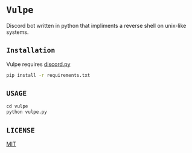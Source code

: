 # `Vulpe`
Discord bot written in python that impliments a reverse shell on unix-like systems.

## `Installation`

Vulpe requires [discord.py](https://discordpy.readthedocs.io/en/stable/)

```bash
pip install -r requirements.txt
```

## `USAGE`

```python
cd vulpe
python vulpe.py
```

## `LICENSE`

[MIT](https://choosealicense.com/licenses/mit/)
